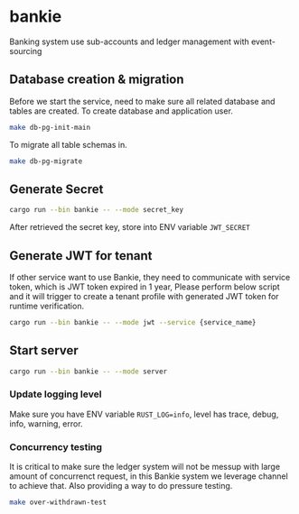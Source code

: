 # bankie
Banking system use sub-accounts and ledger management with event-sourcing

## Database creation & migration
Before we start the service, need to make sure all related database and tables are created.
To create database and application user.
```bash
make db-pg-init-main
```
To migrate all table schemas in.
```bash
make db-pg-migrate
```

## Generate Secret
```bash
cargo run --bin bankie -- --mode secret_key
```
After retrieved the secret key, store into ENV variable `JWT_SECRET`

## Generate JWT for tenant
If other service want to use Bankie, they need to communicate with service token,
which is JWT token expired in 1 year, Please perform below script and it will trigger
to create a tenant profile with generated JWT token for runtime verification.
```bash
cargo run --bin bankie -- --mode jwt --service {service_name}
```

## Start server
```bash
cargo run --bin bankie -- --mode server
```

### Update logging level
Make sure you have ENV variable `RUST_LOG=info`, level has trace, debug, info, warning, error.

### Concurrency testing
It is critical to make sure the ledger system will not be messup with large amount
of concurrenct request, in this Bankie system we leverage channel to achieve that.
Also providing a way to do pressure testing.

```bash
make over-withdrawn-test
```
